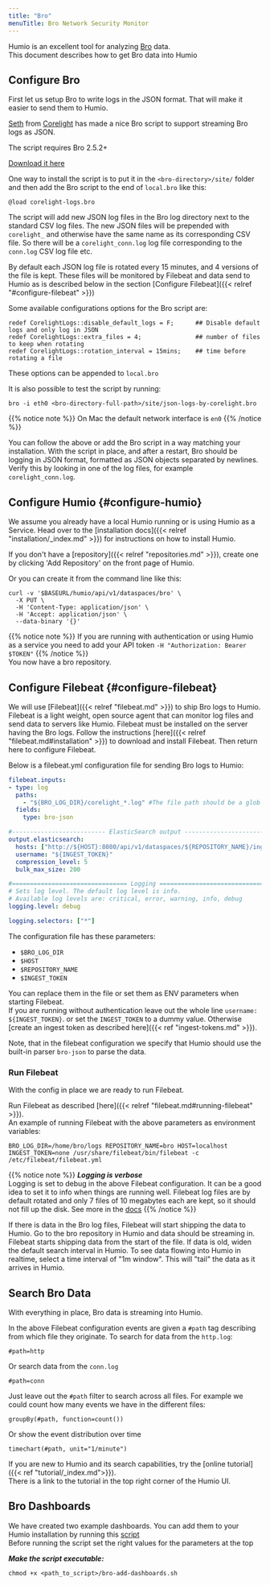 ```yaml
---
title: "Bro"
menuTitle: Bro Network Security Monitor
---
```


Humio is an excellent tool for analyzing [Bro](https://www.bro.org/) data.  
This document describes how to get Bro data into Humio

## Configure Bro

First let us setup Bro to write logs in the JSON format. That will make it easier to send them to Humio.

[Seth](https://twitter.com/remor) from [Corelight](https://www.corelight.com/)
has made a nice Bro script to support streaming Bro logs as JSON.

The script requires Bro 2.5.2+

[Download it here](/bro-files/corelight-logs.bro)

One way to install the script is to put it in the `<bro-directory>/site/` folder
and then add the Bro script to the end of `local.bro` like this:

```
@load corelight-logs.bro
```

The script will add new JSON log files in the Bro log directory next to the standard CSV log files.
The new JSON files will be prepended with `corelight_` and otherwise have the same name as its corresponding CSV file.
So there will be a `corelight_conn.log` log file corresponding to the `conn.log` CSV log file etc.  

By default each JSON log file is rotated every 15 minutes, and 4 versions of the file is kept.
These files will be monitored by Filebeat and data send to Humio as is described
below in the section [Configure Filebeat]({{< relref "#configure-filebeat" >}})

Some available configurations options for the Bro script are:

```
redef CorelightLogs::disable_default_logs = F;      ## Disable default logs and only log in JSON
redef CorelightLogs::extra_files = 4;               ## number of files to keep when rotating
redef CorelightLogs::rotation_interval = 15mins;    ## time before rotating a file
```

These options can be appended to `local.bro`


It is also possible to test the script by running:  
```shell
bro -i eth0 <bro-directory-full-path>/site/json-logs-by-corelight.bro
```

{{% notice note %}}
On Mac the default network interface is `en0`
{{% /notice %}}

You can follow the above or add the Bro script in a way matching your installation.
With the script in place, and after a restart, Bro should be logging in JSON format,
formatted as JSON objects separated by newlines.
Verify this by looking in one of the log files, for example `corelight_conn.log`.

## Configure Humio {#configure-humio}

We assume you already have a local Humio running or is using Humio as a Service.
Head over to the [installation docs]({{< relref "installation/_index.md" >}})
for instructions on how to install Humio.

If you don't have a [repository]({{< relref "repositories.md" >}}),
create one by clicking 'Add Repository' on the front page of Humio.

Or you can create it from the command line like this:

```shell
curl -v '$BASEURL/humio/api/v1/dataspaces/bro' \
  -X PUT \
  -H 'Content-Type: application/json' \
  -H 'Accept: application/json' \
  --data-binary '{}'
```

{{% notice note %}}
If you are running with authentication or using Humio as a service you need to add your API token
`-H "Authorization: Bearer $TOKEN"`
{{% /notice %}}    
You now have a bro repository.


## Configure Filebeat {#configure-filebeat}

We will use [Filebeat]({{< relref "filebeat.md" >}}) to ship Bro logs to Humio.
Filebeat is a light weight, open source agent that can monitor log files and send data to servers like Humio.
Filebeat must be installed on the server having the Bro logs.
Follow the instructions [here]({{< relref "filebeat.md#installation" >}}) to download and install Filebeat.
Then return here to configure Filebeat.

Below is a filebeat.yml configuration file for sending Bro logs to Humio:

```yaml
filebeat.inputs:
- type: log
  paths:
    - "${BRO_LOG_DIR}/corelight_*.log" #The file path should be a glob matching the json log files
  fields:
    type: bro-json

#-------------------------- ElasticSearch output ------------------------------
output.elasticsearch:
  hosts: ["http://${HOST}:8080/api/v1/dataspaces/${REPOSITORY_NAME}/ingest/elasticsearch"]
  username: "${INGEST_TOKEN}"
  compression_level: 5
  bulk_max_size: 200

#================================ Logging =====================================
# Sets log level. The default log level is info.
# Available log levels are: critical, error, warning, info, debug
logging.level: debug

logging.selectors: ["*"]

```

The configuration file has these parameters:

* `$BRO_LOG_DIR`  
* `$HOST`  
* `$REPOSITORY_NAME`
* `$INGEST_TOKEN`  

You can replace them in the file or set them as ENV parameters when starting Filebeat.  
If you are running without authentication leave out the whole line `username: ${INGEST_TOKEN}`.
or set the `INGEST_TOKEN` to a dummy value.
Otherwise [create an ingest token as described here]({{< ref "ingest-tokens.md" >}}).


Note, that in the filebeat configuration we specify that Humio should use the built-in parser `bro-json` to parse the data.


### Run Filebeat

With the config in place we are ready to run Filebeat.

Run Filebeat as described [here]({{< relref "filebeat.md#running-filebeat" >}}).  
An example of running Filebeat with the above parameters as environment variables:  

```shell
BRO_LOG_DIR=/home/bro/logs REPOSITORY_NAME=bro HOST=localhost INGEST_TOKEN=none /usr/share/filebeat/bin/filebeat -c /etc/filebeat/filebeat.yml
```

{{% notice note %}}
***Logging is verbose***  
Logging is set to debug in the above Filebeat configuration. It can be a good idea to set it to info when things are running well.
Filebeat log files are by default rotated and only 7 files of 10 megabytes each are kept, so it should not fill up the disk. See more in the [docs](https://www.elastic.co/guide/en/beats/filebeat/current/configuration-logging.html)
{{% /notice %}}


If there is data in the Bro log files, Filebeat will start shipping the data to Humio.
Go to the bro repository in Humio and data should be streaming in. Filebeat starts shipping data from the start of the file.
If data is old, widen the default search interval in Humio.
To see data flowing into Humio in realtime, select a time interval of "1m window". This will "tail" the data as it arrives in Humio.


## Search Bro Data

With everything in place, Bro data is streaming into Humio.  

In the above Filebeat configuration events are given a `#path` tag describing
from which file they originate. To search for data from the `http.log`:

```humio
#path=http
```

Or search data from the `conn.log`

```humio
#path=conn
```

Just leave out the `#path` filter to search across all files. For example we
could count how many events we have in the different files:

```humio
groupBy(#path, function=count())
```

Or show the event distribution over time

```humio
timechart(#path, unit="1/minute")
```

If you are new to Humio and its search capabilities, try the [online tutorial]({{< ref "tutorial/_index.md">}}).  
There is a link to the tutorial in the top right corner of the Humio UI.

## Bro Dashboards

We have created two example dashboards. You can add them to your Humio
installation by running this [script](/bro-files/bro-add-dashboards.sh)  
Before running the script set the right values for the parameters at the top

***Make the script executable:***
```shell
chmod +x <path_to_script>/bro-add-dashboards.sh
```

